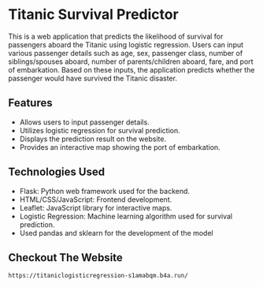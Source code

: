 # Titanic Survival Predictor

This is a web application that predicts the likelihood of survival for passengers aboard the Titanic using logistic regression. Users can input various passenger details such as age, sex, passenger class, number of siblings/spouses aboard, number of parents/children aboard, fare, and port of embarkation. Based on these inputs, the application predicts whether the passenger would have survived the Titanic disaster.

## Features

- Allows users to input passenger details.
- Utilizes logistic regression for survival prediction.
- Displays the prediction result on the website.
- Provides an interactive map showing the port of embarkation.

## Technologies Used

- Flask: Python web framework used for the backend.
- HTML/CSS/JavaScript: Frontend development.
- Leaflet: JavaScript library for interactive maps.
- Logistic Regression: Machine learning algorithm used for survival prediction.
- Used pandas and sklearn for the development of the model

## Checkout The Website



```
https://titaniclogisticregression-s1amabqm.b4a.run/

